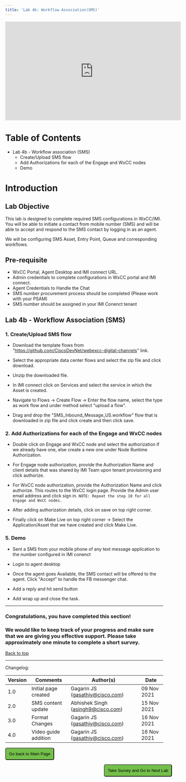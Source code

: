 ```yaml
---
title: 'Lab 4b: Workflow Association(SMS)'
---
```


<iframe width="560" height="315" src="https://www.youtube.com/embed/pfE2fn4RoCc" title="" frameborder="0" allow="accelerometer; autoplay; clipboard-write; encrypted-media; gyroscope; picture-in-picture" allowfullscreen></iframe>

# Table of Contents

- Lab 4b - Workflow association (SMS)
    * Create/Upload SMS flow
    * Add Authorizations for each of the Engage and WxCC nodes
    * Demo     

# Introduction

## Lab Objective
This lab is designed to complete required SMS configurations in WxCC/IMI. You will be able to initiate a contact from mobile number (SMS) and will be able to accept and respond to the SMS contact by logging in as an agent.

We will be configuring  SMS Asset, Entry Point, Queue and corresponding workflows.

## Pre-requisite
- WxCC Portal, Agent Desktop and IMI connect URL.
- Admin credentials to complete configurations in WxCC portal and IMI connect.
- Agent Credentials to Handle the Chat
- SMS number procurement process should be completed (Please work with your PSAM)
- SMS number should be assigned in your IMI Conenct tenant

## Lab 4b - Workflow Association (SMS)

### 1. Create/Upload SMS flow

- Download the template flows from "https://github.com/CiscoDevNet/webexcc-digital-channels" link.

- Select the appropriate data center flows and select the zip file and click download.

- Unzip the downloaded file.

- In IMI connect click on Services and select the service in which the Asset is created.

- Navigate to Flows -> Create Flow -> Enter the flow name, select the type as work flow and under method select "upload a flow".

- Drag and drop the "SMS_Inbound_Message_US.workflow" flow that is downloaded in zip file and click create and then click save.

### 2. Add Authorizations for each of the Engage and WxCC nodes

- Double click on Engage and WxCC node and select the authorization if we already have one, else create a new one under Node Runtime Authorization.

- For Engage node authorization, provide the Authorization Name and client details that was shared by IMI Team upon tenant provisioning and click authorize.

- For WxCC node authorization, provide the Authorization Name and click authorize. This routes to the WxCC login page. Provide the Admin user email address and click sign in.
`NOTE: Repeat the step 10 for all Engage and WxCC nodes.`

-  After adding authorization details, click on save on top right corner.

-  Finally click on Make Live on top right corner -> Select the Application/Asset that we have created and click Make Live.

### 5. Demo

- Sent a SMS from your mobile phone of any text message application to the number configured in IMI conenct 

- Login to agent desktop

- Once the agent goes Available, the SMS contact will be offered to the agent. Click "Accept" to handle the FB messenger chat.

- Add a reply and hit send button 

- Add wrap up and close the task.

---

### Congratulations, you have completed this section! 
### We would like to keep track of your progress and make sure that we are giving you effective support. Please take approximately one minute to complete a short survey.

[Back to top](#table-of-contents)

---
Changelog:

| **Version** | **Comments** | **Author(s)** | **Date** |
| --- | --- | --- | --- |
| 1.0 | Initial page created | Gagarin JS (gasathiy@cisco.com) | 09 Nov 2021 |
| 2.0 | SMS content update | Abhishek Singh (asingh9@cisco.com) | 15 Nov 2021 |
| 3.0 | Format Changes | Gagarin JS (gasathiy@cisco.com) | 16 Nov 2021 |
| 4.0 | Video guide addition | Gagarin JS (gasathiy@cisco.com) | 16 Nov 2021 |

<script>
function mainPage() {window.location.href = "https://wxcctechsummit.github.io/wxcclabguides/NewDigital/HomePage.html";}
function nextLab() 
 {
 window.open("https://app.smartsheet.com/b/form/ff1e015c4aed46bfab3f5caed7850aa4", '_blank');
 window.location.href = "https://wxcctechsummit.github.io/wxcclabguides/NewDigital/5_Templates_Bots.html";
 }
</script>

<div id="button-row">
	<button onclick="mainPage()" style="
  border-radius: 5px;
  background-color: rgb(116,191,75);
  padding: 10px;">Go back to Main Page</button>

<button onclick="nextLab()" style="
  position: absolute;
  right: 200px;
  border-radius: 5px;
  background-color: rgb(116,191,75);
  padding: 10px;">Take Survey and Go to Next Lab</button>


</div>
